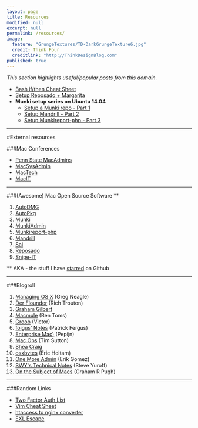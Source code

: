 ```yaml
---
layout: page
title: Resources
modified: null
excerpt: null
permalink: /resources/
image: 
  feature: "GrungeTextures/TD-DarkGrungeTexture6.jpg"
  credit: Think Four
  creditlink: "http://ThinkDesignBlog.com"
published: true
---
```


_This section highlights useful/popular posts from this domain._

* [Bash if/then Cheat Sheet](/bash-if-then-cheat-sheet/) 
* [Setup Reposado + Margarita](/reposado-guide/)
* **Munki setup series on Ubuntu 14.04**
  * [Setup a Munki repo - Part 1](/munkirepo-guide-part-1/)
  * [Setup Mandrill - Part 2](/munkirepo-guide-part-2/)
  * [Setup Munkireport-php - Part 3](/munkirepo-guide-part-3/)

---

#External resources

###Mac Conferences
* [Penn State MacAdmins](http://macadmins.psu.edu/conference/resources/)
* [MacSysAdmin](http://documentation.macsysadmin.se/)
* [MacTech](http://www.mactech.com/conference/)
* [MacIT](http://www.macitconf.com/full-agenda)


---

###(Awesome) Mac Open Source Software **
1. [AutoDMG](https://github.com/MagerValp/AutoDMG)
1. [AutoPkg](https://github.com/autopkg)
1. [Munki](https://github.com/munki/munki)
1. [MunkiAdmin](https://github.com/hjuutilainen/munkiadmin)
1. [Munkireport-php](https://github.com/munkireport/munkireport-php) 
1. [Mandrill](https://github.com/wollardj/Mandrill)
1. [Sal](https://github.com/salsoftware/sal)
1. [Reposado](https://github.com/wdas/reposado)
1. [Snipe-IT](https://github.com/snipe/snipe-it)

** AKA - the stuff I have [starred](https://github.com/stars/clburlison) on Github

---

###Blogroll
1. [Managing OS X](http://managingosx.wordpress.com/) (Greg Neagle)
1. [Der Flounder](http://derflounder.wordpress.com/) (Rich Trouton)
1. [Graham Gilbert](http://grahamgilbert.com/)
1. [Macmule](http://macmule.com/) (Ben Toms)
1. [Groob](http://groob.io/) (Victor)
1. [foigus' Notes](https://foigus.wordpress.com/) (Patrick Fergus)
1. [Enterprise Mac)](http://enterprisemac.bruienne.com/) (Pepijn)
1. [Mac Ops](http://macops.ca/) (Tim Sutton)
1. [Shea Craig](http://labs.da.org/wordpress/sheagcraig/)
1. [osxbytes](https://osxbytes.wordpress.com/) (Eric Holtam)
1. [One More Admin](https://onemoreadmin.wordpress.com/) (Erik Gomez)
1. [SWY's Technical Notes](https://swytechnotes.wordpress.com/) (Steve Yuroff)
1. [On the Subject of Macs](https://grpugh.wordpress.com/) (Graham R Pugh)

---

###Random Links
* [Two Factor Auth List](https://twofactorauth.org/)
* [Vim Cheat Sheet](http://vim.rtorr.com/)
* [htaccess to nginx converter](http://winginx.com/en/htaccess)
* [EXL Escape](http://www.freeformatter.com/xml-escape.html)
